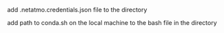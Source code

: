add .netatmo.credentials.json file to the directory

add path to conda.sh on the local machine to the bash file in the directory
